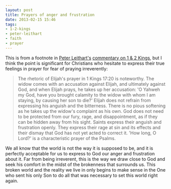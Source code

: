 ```yaml
---
layout: post
title: Prayers of anger and frustration
date: 2013-02-15 15:46
tags:
- 1-2-kings
- peter-leithart
- faith
- prayer
---
```

This is from a footnote in [Peter Leithart's](http://twitter.com/PLeithart) [commentary on 1 & 2 Kings](http://www.amazon.co.uk/gp/product/0334040981/ref=as_li_qf_sp_asin_il_tl?ie=UTF8&camp=1634&creative=6738&creativeASIN=0334040981&linkCode=as2&tag=jakebeldercom-21), but I think the point is significant for Christians who hesitate to express their true feelings in prayer for fear of praying irreverently:
<blockquote>
The rhetoric of Elijah's prayer in 1 Kings 17:20 is noteworthy. The widow comes with an accusation against Elijah, and ultimately against God, and when Elijah prays, he takes up her accusation: 'O Yahweh my God, have you brought calamity to the widow with whom I am staying, by causing her son to die?' Elijah does not refrain from expressing his anguish and the bitterness. There is no pious softening as he takes up the widow's complaint as his own. God does not need to be protected from our fury, rage, and disappointment, as if they can be hidden away from his sight. Saints express their anguish and frustration openly. They express their rage at sin and its effects and their dismay that God has not yet acted to correct it. 'How long, O Lord?' is a characteristic prayer of the Psalms.
</blockquote>
We all know that the world is not the way it is supposed to be, and it is perfectly acceptable for us to express to God our anger and frustration about it. Far from being irreverent, this is the way we draw close to God and seek his comfort in the midst of the brokenness that surrounds us. This broken world and the reality we live in only begins to make sense in the One who sent his only Son to do all that was necessary to set this world right again.
